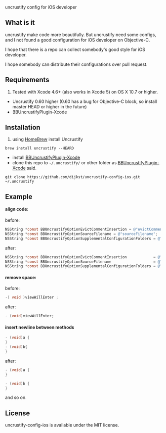 uncrustify config for iOS developer

## What is it

uncrustify make code more beautifully. But uncrustify need some configs, and I not found a good configuration for iOS developer on Objective-C.

I hope that there is a repo can collect somebody's good style for iOS developer.

I hope somebody can distribute their configurations over pull request.

## Requirements

1. Tested with Xcode 4.6+ (also works in Xcode 5) on OS X 10.7 or higher.
- Uncrustify 0.60 higher (0.60 has a bug for Objective-C block, so install master HEAD or higher in the future)
- BBUncrustifyPlugin-Xcode

## Installation

1. using [HomeBrew](http://mxcl.github.io/homebrew/) install Uncrustify 
```
brew install uncrustify --HEARD
```
- install [BBUncrustifyPlugin-Xcode](https://github.com/benoitsan/BBUncrustifyPlugin-Xcode/blob/master/README.md#installation)
- clone this repo to `~/.uncrustify/` or other folder as [BBUncrustifyPlugin-Xcode](https://github.com/benoitsan/BBUncrustifyPlugin-Xcode/blob/master/README.md#how-to-customize-the-uncrustify-configuration) said.
```
git clone https://github.com/dijkst/uncrustify-config-ios.git ~/.uncrustify
```

## Example

#### align code:

before:
``` objective-c
NSString *const BBUncrustifyOptionEvictCommentInsertion = @"evictCommentInsertion";
NSString *const BBUncrustifyOptionSourceFilename = @"sourceFilename";
NSString *const BBUncrustifyOptionSupplementalConfigurationFolders = @"supplementalConfigurationFolders";
```
after:
``` objective-c
NSString *const BBUncrustifyOptionEvictCommentInsertion            = @"evictCommentInsertion";
NSString *const BBUncrustifyOptionSourceFilename                   = @"sourceFilename";
NSString *const BBUncrustifyOptionSupplementalConfigurationFolders = @"supplementalConfigurationFolders";
```

#### remove space:

before:
``` objective-c
-( void )viewWillEnter ;
```
after:
``` objective-c
- (void)viewWillEnter;
```

#### insert newline between methods

``` objective-c
- (void)a {
}
- (void)b{
}
```
after:
``` objective-c
- (void)a {
}

- (void)b {
}
```

and so on.

## License

uncrustify-config-ios is available under the MIT license. 
